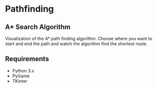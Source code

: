 # Pathfinding
## A* Search Algorithm 
Visualization of the A* path finding algorithm. Choose where you want to start and end the path and watch the algorithm find the shortest route. 

## Requirements 
* Python 3.x
* PyGame
* TKinter
